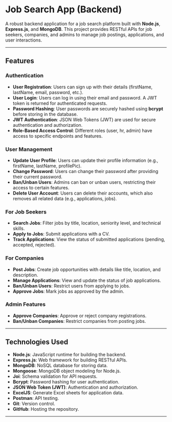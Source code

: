 # Job Search App (Backend)

A robust backend application for a job search platform built with **Node.js**, **Express.js**, and **MongoDB**. This project provides RESTful APIs for job seekers, companies, and admins to manage job postings, applications, and user interactions.

---

## Features

### Authentication
- **User Registration**: Users can sign up with their details (firstName, lastName, email, password, etc.).
- **User Login**: Users can log in using their email and password. A JWT token is returned for authenticated requests.
- **Password Hashing**: User passwords are securely hashed using **bcrypt** before storing in the database.
- **JWT Authentication**: JSON Web Tokens (JWT) are used for secure authentication and authorization.
- **Role-Based Access Control**: Different roles (user, hr, admin) have access to specific endpoints and features.

### User Management
- **Update User Profile**: Users can update their profile information (e.g., firstName, lastName, profilePic).
- **Change Password**: Users can change their password after providing their current password.
- **Ban/Unban Users**: Admins can ban or unban users, restricting their access to certain features.
- **Delete User Account**: Users can delete their accounts, which also removes all related data (e.g., applications, jobs).

### For Job Seekers
- **Search Jobs**: Filter jobs by title, location, seniority level, and technical skills.
- **Apply to Jobs**: Submit applications with a CV.
- **Track Applications**: View the status of submitted applications (pending, accepted, rejected).

### For Companies
- **Post Jobs**: Create job opportunities with details like title, location, and description.
- **Manage Applications**: View and update the status of job applications.
- **Ban/Unban Users**: Restrict users from applying to jobs.
- **Approve Jobs**: Mark jobs as approved by the admin.

### Admin Features
- **Approve Companies**: Approve or reject company registrations.
- **Ban/Unban Companies**: Restrict companies from posting jobs.

---

## Technologies Used

- **Node.js**: JavaScript runtime for building the backend.
- **Express.js**: Web framework for building RESTful APIs.
- **MongoDB**: NoSQL database for storing data.
- **Mongoose**: MongoDB object modeling for Node.js.
- **Joi**: Schema validation for API requests.
- **Bcrypt**: Password hashing for user authentication.
- **JSON Web Token (JWT)**: Authentication and authorization.
- **ExcelJS**: Generate Excel sheets for application data.
- **Postman**: API testing.
- **Git**: Version control.
- **GitHub**: Hosting the repository.

---
